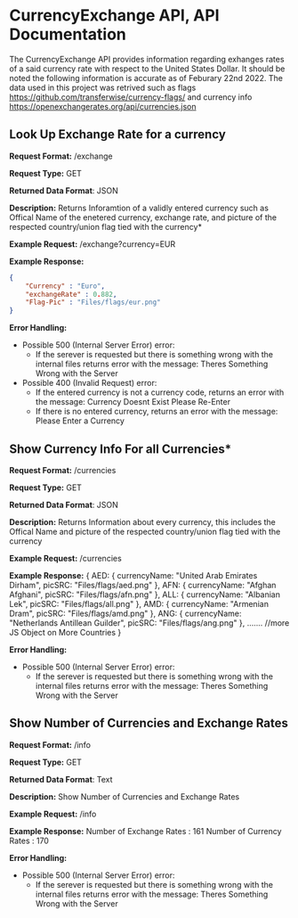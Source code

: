 # CurrencyExchange API, API Documentation
The CurrencyExchange API provides information regarding exhanges rates
of a said currency rate with respect to the United States Dollar. It should
be noted the following information is accurate as of Feburary 22nd 2022.
The data used in this project was retrived such as flags https://github.com/transferwise/currency-flags/
and currency info https://openexchangerates.org/api/currencies.json

## Look Up Exchange Rate for a currency

**Request Format:** /exchange

**Request Type:** GET

**Returned Data Format**: JSON

**Description:**  Returns Inforamtion of a validly entered currency such as Offical Name
                  of the enetered currency, exchange rate, and picture of the respected
                  country/union flag tied with the currency*


**Example Request:** /exchange?currency=EUR

**Example Response:**
```json
{
    "Currency" : "Euro",
    "exchangeRate" : 0.882,
    "Flag-Pic" : "Files/flags/eur.png"
}

```
**Error Handling:**
- Possible 500 (Internal Server Error) error:
  - If the serever is requested but there is something wrong with the internal files returns
    error with the message: Theres Something Wrong with the Server
- Possible 400 (Invalid Request) error:
  - If the entered currency is not a currency code, returns an error with the message:
    Currency Doesnt Exist Please Re-Enter
  - If there is no entered currency, returns an error with the message: Please Enter a Currency




## Show Currency Info For all Currencies*
**Request Format:** /currencies

**Request Type:** GET

**Returned Data Format**: JSON

**Description:** Returns Information about every currency, this includes the Offical Name
                 and picture of the respected country/union flag tied with the currency

**Example Request:** /currencies

**Example Response:**
{ AED: {
        currencyName: "United Arab Emirates Dirham",
        picSRC: "Files/flags/aed.png"
  },
  AFN: {
        currencyName: "Afghan Afghani",
        picSRC: "Files/flags/afn.png"
  },
  ALL: {
        currencyName: "Albanian Lek",
        picSRC: "Files/flags/all.png"
  },
  AMD: {
        currencyName: "Armenian Dram",
        picSRC: "Files/flags/amd.png"
  },
  ANG: {
        currencyName: "Netherlands Antillean Guilder",
        picSRC: "Files/flags/ang.png"
  },
  ....... //more JS Object on More Countries
}

**Error Handling:**
- Possible 500 (Internal Server Error) error:
  - If the serever is requested but there is something wrong with the internal files returns
    error with the message: Theres Something Wrong with the Server



## Show Number of Currencies and Exchange Rates
**Request Format:** /info

**Request Type:** GET

**Returned Data Format**: Text

**Description:** Show Number of Currencies and Exchange Rates

**Example Request:** /info

**Example Response:**
Number of Exchange Rates : 161 Number of Currency Rates : 170

**Error Handling:**
- Possible 500 (Internal Server Error) error:
  - If the serever is requested but there is something wrong with the internal files returns
    error with the message: Theres Something Wrong with the Server
